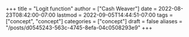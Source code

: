 +++
title = "Logit function"
author = ["Cash Weaver"]
date = 2022-08-23T08:42:00-07:00
lastmod = 2022-09-05T14:44:51-07:00
tags = ["concept", "concept"]
categories = ["concept"]
draft = false
aliases = "/posts/d0545243-563c-4745-8efa-04c0508293e9"
+++
